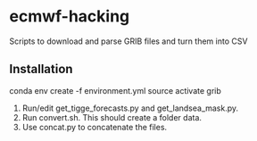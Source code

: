# ecmwf-hacking
Scripts to download and parse GRIB files and turn them into CSV

## Installation

conda env create -f environment.yml
source activate grib

1. Run/edit get_tigge_forecasts.py and get_landsea_mask.py.
2. Run convert.sh. This should create a folder data.
3. Use concat.py to concatenate the files.
